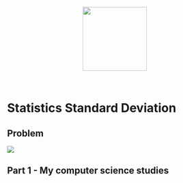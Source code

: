 <p align="center">
  <img src="https://i.pinimg.com/originals/7d/9b/1d/7d9b1d662b28cd365b33a01a3d0288e1.gif" width=150 />
</p>
 
 <br>

<p align="center">
  <h1>Statistics Standard Deviation</h1>
</p>

## Problem
<img src="https://user-images.githubusercontent.com/59677362/121275985-2ec84280-c8a4-11eb-9581-31a835b1c816.png" />

<p align="left"> 
  <h2>Part 1 - My computer science studies</h2>
</p>

